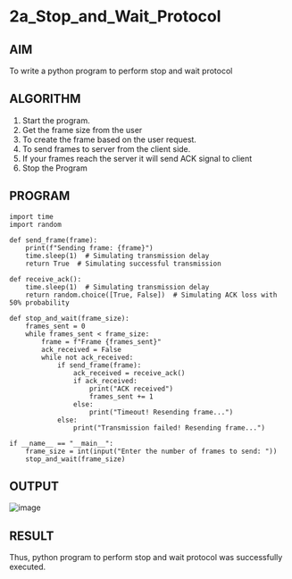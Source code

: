 # 2a_Stop_and_Wait_Protocol
## AIM 
To write a python program to perform stop and wait protocol
## ALGORITHM
1. Start the program.
2. Get the frame size from the user
3. To create the frame based on the user request.
4. To send frames to server from the client side.
5. If your frames reach the server it will send ACK signal to client
6. Stop the Program
## PROGRAM
```
import time
import random

def send_frame(frame):
    print(f"Sending frame: {frame}")
    time.sleep(1)  # Simulating transmission delay
    return True  # Simulating successful transmission

def receive_ack():
    time.sleep(1)  # Simulating transmission delay
    return random.choice([True, False])  # Simulating ACK loss with 50% probability

def stop_and_wait(frame_size):
    frames_sent = 0
    while frames_sent < frame_size:
        frame = f"Frame {frames_sent}"
        ack_received = False
        while not ack_received:
            if send_frame(frame):
                ack_received = receive_ack()
                if ack_received:
                    print("ACK received")
                    frames_sent += 1
                else:
                    print("Timeout! Resending frame...")
            else:
                print("Transmission failed! Resending frame...")

if __name__ == "__main__":
    frame_size = int(input("Enter the number of frames to send: "))
    stop_and_wait(frame_size)

```
## OUTPUT
![image](https://github.com/arbasil05/2a_Stop_and_Wait_Protocol/assets/144218037/1c70f7c2-ced2-46f7-9ea8-ce8a443e05ae)

## RESULT
Thus, python program to perform stop and wait protocol was successfully executed.
